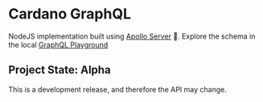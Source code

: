 # Cardano GraphQL
NodeJS implementation built using [Apollo Server](https://www.apollographql.com/docs/apollo-server/) 🚀. Explore the schema in the local [GraphQL Playground](http://localhost:4000/graphql)

## Project State: Alpha
This is a development release, and therefore the API may change.
